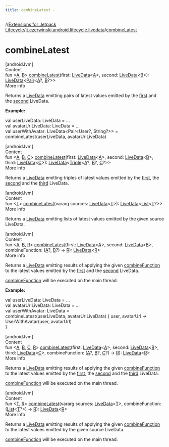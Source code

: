 ```yaml
---
title: combineLatest -
---
```

//[Extensions for Jetpack Lifecycle](../../index.md)/[it.czerwinski.android.lifecycle.livedata](index.md)/[combineLatest](combine-latest.md)



# combineLatest  
[androidJvm]  
Content  
fun <[A](combine-latest.md), [B](combine-latest.md)> [combineLatest](combine-latest.md)(first: [LiveData](https://developer.android.com/reference/kotlin/androidx/lifecycle/LiveData.html)<[A](combine-latest.md)>, second: [LiveData](https://developer.android.com/reference/kotlin/androidx/lifecycle/LiveData.html)<[B](combine-latest.md)>): [LiveData](https://developer.android.com/reference/kotlin/androidx/lifecycle/LiveData.html)<[Pair](https://kotlinlang.org/api/latest/jvm/stdlib/kotlin/-pair/index.html)<[A](combine-latest.md)?, [B](combine-latest.md)?>>  
More info  


Returns a [LiveData](https://developer.android.com/reference/kotlin/androidx/lifecycle/LiveData.html) emitting pairs of latest values emitted by the [first](combine-latest.md) and the [second](combine-latest.md) LiveData.



**Example:**

val userLiveData: LiveData<User> = ...  
val avatarUrlLiveData: LiveData<String> = ...  
val userWithAvatar: LiveData<Pair<User?, String?>> = combineLatest(userLiveData, avatarUrlLiveData)  


[androidJvm]  
Content  
fun <[A](combine-latest.md), [B](combine-latest.md), [C](combine-latest.md)> [combineLatest](combine-latest.md)(first: [LiveData](https://developer.android.com/reference/kotlin/androidx/lifecycle/LiveData.html)<[A](combine-latest.md)>, second: [LiveData](https://developer.android.com/reference/kotlin/androidx/lifecycle/LiveData.html)<[B](combine-latest.md)>, third: [LiveData](https://developer.android.com/reference/kotlin/androidx/lifecycle/LiveData.html)<[C](combine-latest.md)>): [LiveData](https://developer.android.com/reference/kotlin/androidx/lifecycle/LiveData.html)<[Triple](https://kotlinlang.org/api/latest/jvm/stdlib/kotlin/-triple/index.html)<[A](combine-latest.md)?, [B](combine-latest.md)?, [C](combine-latest.md)?>>  
More info  


Returns a [LiveData](https://developer.android.com/reference/kotlin/androidx/lifecycle/LiveData.html) emitting triples of latest values emitted by the [first](combine-latest.md), the [second](combine-latest.md) and the [third](combine-latest.md) LiveData.

  


[androidJvm]  
Content  
fun <[T](combine-latest.md)> [combineLatest](combine-latest.md)(vararg sources: [LiveData](https://developer.android.com/reference/kotlin/androidx/lifecycle/LiveData.html)<[T](combine-latest.md)>): [LiveData](https://developer.android.com/reference/kotlin/androidx/lifecycle/LiveData.html)<[List](https://kotlinlang.org/api/latest/jvm/stdlib/kotlin.collections/-list/index.html)<[T](combine-latest.md)?>>  
More info  


Returns a [LiveData](https://developer.android.com/reference/kotlin/androidx/lifecycle/LiveData.html) emitting lists of latest values emitted by the given source LiveData.

  


[androidJvm]  
Content  
fun <[A](combine-latest.md), [B](combine-latest.md), [R](combine-latest.md)> [combineLatest](combine-latest.md)(first: [LiveData](https://developer.android.com/reference/kotlin/androidx/lifecycle/LiveData.html)<[A](combine-latest.md)>, second: [LiveData](https://developer.android.com/reference/kotlin/androidx/lifecycle/LiveData.html)<[B](combine-latest.md)>, combineFunction: ([A](combine-latest.md)?, [B](combine-latest.md)?) -> [R](combine-latest.md)): [LiveData](https://developer.android.com/reference/kotlin/androidx/lifecycle/LiveData.html)<[R](combine-latest.md)>  
More info  


Returns a [LiveData](https://developer.android.com/reference/kotlin/androidx/lifecycle/LiveData.html) emitting results of applying the given [combineFunction](combine-latest.md) to the latest values emitted by the [first](combine-latest.md) and the [second](combine-latest.md) LiveData.



[combineFunction](combine-latest.md) will be executed on the main thread.



**Example:**

val userLiveData: LiveData<User> = ...  
val avatarUrlLiveData: LiveData<String> = ...  
val userWithAvatar: LiveData<UserWithAvatar> =  
    combineLatest(userLiveData, avatarUrlLiveData) { user, avatarUrl ->  
        UserWithAvatar(user, avatarUrl)  
    }  


[androidJvm]  
Content  
fun <[A](combine-latest.md), [B](combine-latest.md), [C](combine-latest.md), [R](combine-latest.md)> [combineLatest](combine-latest.md)(first: [LiveData](https://developer.android.com/reference/kotlin/androidx/lifecycle/LiveData.html)<[A](combine-latest.md)>, second: [LiveData](https://developer.android.com/reference/kotlin/androidx/lifecycle/LiveData.html)<[B](combine-latest.md)>, third: [LiveData](https://developer.android.com/reference/kotlin/androidx/lifecycle/LiveData.html)<[C](combine-latest.md)>, combineFunction: ([A](combine-latest.md)?, [B](combine-latest.md)?, [C](combine-latest.md)?) -> [R](combine-latest.md)): [LiveData](https://developer.android.com/reference/kotlin/androidx/lifecycle/LiveData.html)<[R](combine-latest.md)>  
More info  


Returns a [LiveData](https://developer.android.com/reference/kotlin/androidx/lifecycle/LiveData.html) emitting results of applying the given [combineFunction](combine-latest.md) to the latest values emitted by the [first](combine-latest.md), the [second](combine-latest.md) and the [third](combine-latest.md) LiveData.



[combineFunction](combine-latest.md) will be executed on the main thread.

  


[androidJvm]  
Content  
fun <[T](combine-latest.md), [R](combine-latest.md)> [combineLatest](combine-latest.md)(vararg sources: [LiveData](https://developer.android.com/reference/kotlin/androidx/lifecycle/LiveData.html)<[T](combine-latest.md)>, combineFunction: ([List](https://kotlinlang.org/api/latest/jvm/stdlib/kotlin.collections/-list/index.html)<[T](combine-latest.md)?>) -> [R](combine-latest.md)): [LiveData](https://developer.android.com/reference/kotlin/androidx/lifecycle/LiveData.html)<[R](combine-latest.md)>  
More info  


Returns a [LiveData](https://developer.android.com/reference/kotlin/androidx/lifecycle/LiveData.html) emitting results of applying the given [combineFunction](combine-latest.md) to the latest values emitted by the given source LiveData.



[combineFunction](combine-latest.md) will be executed on the main thread.

  




